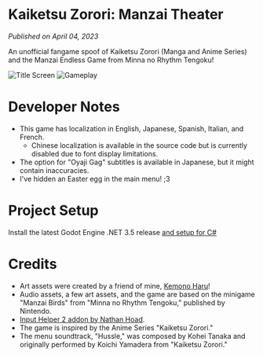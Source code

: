 # Kaiketsu Zorori: Manzai Theater
*Published on April 04, 2023*

An unofficial fangame spoof of Kaiketsu Zorori (Manga and Anime Series) and the Manzai Endless Game from Minna no Rhythm Tengoku!

![Title Screen](https://github.com/NoodleSushi/Kaiketsu-Zorori-Manzai-Theater/assets/34954180/e261483c-e3ec-4a24-9b9b-a682a6674102)
![Gameplay](https://github.com/NoodleSushi/Kaiketsu-Zorori-Manzai-Theater/assets/34954180/fdacdc67-4cf9-4d60-98a8-24fa8b89b7b4)

# Developer Notes
- This game has localization in English, Japanese, Spanish, Italian, and French.
  - Chinese localization is available in the source code but is currently disabled due to font display limitations.
- The option for "Oyaji Gag" subtitles is available in Japanese, but it might contain inaccuracies.
- I've hidden an Easter egg in the main menu! ;3

# Project Setup
Install the latest Godot Engine .NET 3.5 release [and setup for C#](https://docs.godotengine.org/en/3.5/tutorials/scripting/c_sharp/c_sharp_basics.html)

# Credits
- Art assets were created by a friend of mine, [Kemono Haru](https://twitter.com/Kemono_Haru)!
- Audio assets, a few art assets, and the game are based on the minigame "Manzai Birds" from "Minna no Rhythm Tengoku," published by Nintendo.
- [Input Helper 2 addon by Nathan Hoad](https://github.com/nathanhoad/godot_input_helper).
- The game is inspired by the Anime Series "Kaiketsu Zorori."
- The menu soundtrack, "Hussle," was composed by Kohei Tanaka and originally performed by Koichi Yamadera from "Kaiketsu Zorori."
